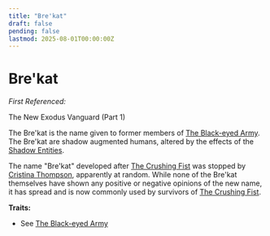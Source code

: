 ```yaml
---
title: "Bre'kat"
draft: false
pending: false
lastmod: 2025-08-01T00:00:00Z
---
```


# Bre'kat

*First Referenced:*

The New Exodus Vanguard (Part 1)

The Bre'kat is the name given to former members of [The Black-eyed Army](/people/the-black-eyed-army). The Bre'kat are shadow augmented humans, altered by the effects of the [Shadow Entities](/entities/shadow-entities).

The name "Bre'kat" developed after [The Crushing Fist](/entities/the-crushing-fist) was stopped by [Cristina Thompson](/people/cristina-thompson), apparently at random. While none of the Bre'kat themselves have shown any positive or negative opinions of the new name, it has spread and is now commonly used by survivors of [The Crushing Fist](/entities/the-crushing-fist).

**Traits:**
- See [The Black-eyed Army](/people/the-black-eyed-army)
